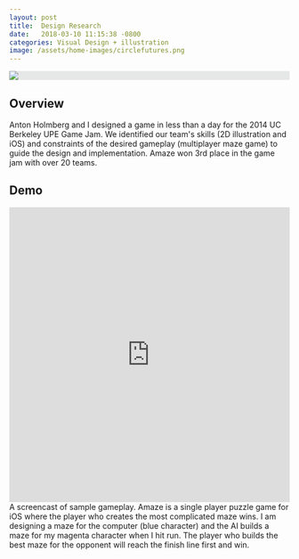 ```yaml
---
layout: post
title:  Design Research
date:   2018-03-10 11:15:38 -0800
categories: Visual Design + illustration
image: /assets/home-images/circlefutures.png
---
```


<div style="text-align: left; background-color: #e6e7e7;"><img class="article-title-img" src="images/home-images/circlefutures.png" style="margin:0;"></div>

## Overview
Anton Holmberg and I designed a game in less than a day for the 2014 UC Berkeley UPE Game Jam. We identified our team's skills (2D illustration and iOS) and constraints of the desired gameplay (multiplayer maze game) to guide the design and implementation. Amaze won 3rd place in the game jam with over 20 teams.

## Demo

 <iframe style = "width:100%;height:530px;margin-left:auto;margin-right:auto;display:block;" src="https://www.youtube.com/embed/zko-D2gcc5c" frameborder="0" allowfullscreen></iframe><figcaption><span>A screencast of sample gameplay. Amaze is a single player puzzle game for iOS where the player who creates the most complicated maze wins. I am designing a maze for the computer (blue character) and the AI builds a maze for my magenta character when I hit run.  The player who builds the best maze for the opponent will reach the finish line first and win.</span></figcaption>